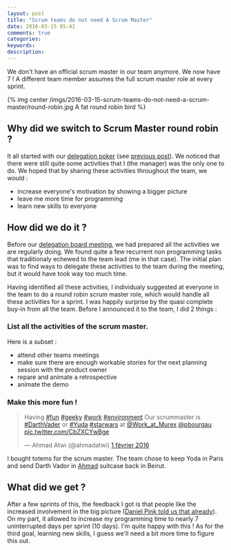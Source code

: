 ```yaml
---
layout: post
title: "Scrum teams do not need A Scrum Master"
date: 2016-03-15 05:41
comments: true
categories:
keywords:
description:
---
```

We don't have an official scrum master in our team anymore. We now have 7 ! A different team member assumes the full scrum master role at every sprint.

{% img center /imgs/2016-03-15-scrum-teams-do-not-need-a-scrum-master/round-robin.jpg A fat round robin bird %}

## Why did we switch to Scrum Master round robin ?

It all started with our [delegation poker](https://management30.com/product/delegation-poker/) (see [previous post](/stop-feeling-like-a-kid-everytime-you-ask-a-day-off/)). We noticed that there were still quite some activities that I (the manager) was the only one to do. We hoped that by sharing these activities throughout the team, we would :

* increase everyone's motivation by showing a bigger picture
* leave me more time for programming
* learn new skills to everyone

## How did we do it ?

Before our [delegation board meeting](https://management30.com/product/workouts/delegation-employee-engagement/), we had prepared all the activities we are regularly doing. We found quite a few recurrent non programming tasks that traditionaly echewed to the team lead (me in that case). The initial plan was to find ways to delegate these activities to the team during the meeting, but it would have took way too much time.

Having identified all these activities, I individualy suggested at everyone in the team to do a round robin scrum master role, which would handle all these activities for a sprint. I was happily surprise by the quasi complete buy-in from all the team. Before I announced it to the team, I did 2 things :

### List all the activities of the scrum master.

Here is a subset :

* attend other teams meetings
* make sure there are enough workable stories for the next planning session with the product owner
* repare and animate a retrospective
* animate the demo

### Make this more fun !

<blockquote class="twitter-tweet" data-lang="fr"><p lang="en" dir="ltr">Having <a href="https://twitter.com/hashtag/fun?src=hash">#fun</a> <a href="https://twitter.com/hashtag/geeky?src=hash">#geeky</a> <a href="https://twitter.com/hashtag/work?src=hash">#work</a> <a href="https://twitter.com/hashtag/environment?src=hash">#environment</a> Our scrummaster is <a href="https://twitter.com/hashtag/DarthVader?src=hash">#DarthVader</a> or <a href="https://twitter.com/hashtag/Yuda?src=hash">#Yuda</a> <a href="https://twitter.com/hashtag/starwars?src=hash">#starwars</a> at <a href="https://twitter.com/Work_at_Murex">@Work_at_Murex</a> <a href="https://twitter.com/pbourgau">@pbourgau</a> <a href="https://t.co/CbZXCYwBge">pic.twitter.com/CbZXCYwBge</a></p>&mdash; Ahmad Atwi (@ahmadatwi) <a href="https://twitter.com/ahmadatwi/status/694190926684618753">1 février 2016</a></blockquote>
<script async src="//platform.twitter.com/widgets.js" charset="utf-8"></script>

I bought totems for the scrum master. The team chose to keep Yoda in Paris and send Darth Vador in [Ahmad](https://twitter.com/ahmadatwi) suitcase back in Beirut.

## What did we get ?

After a few sprints of this, the feedback I got is that people like the increased involvement in the big picture ([Daniel Pink told us that already](http://www.amazon.com/Drive-Surprising-Truth-About-Motivates/dp/1594484805/ref=sr_1_1?ie=UTF8&qid=1458076848&sr=8-1&keywords=daniel+pink+drive)). On my part, it allowed to increase my programming time to nearly 7 uninterrupted days per sprint (10 days). I'm quite happy with this ! As for the third goal, learning new skills, I guess we'll need a bit more time to figure this out.
